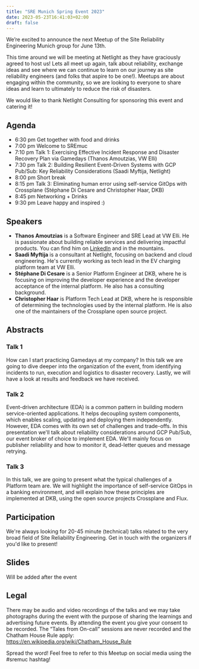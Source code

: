 ```yaml
---
title: "SRE Munich Spring Event 2023"
date: 2023-05-23T16:41:03+02:00
draft: false
---
```


We’re excited to announce the next Meetup of the Site Reliability Engineering Munich group for June 13th.

This time around we will be meeting at Netlight as they have graciously agreed to host us!
Lets all meet up again, talk about reliability, exchange ideas and see where we can continue to learn on our journey as site reliability engineers (and folks that aspire to be one!).
Meetups are about engaging within the community, so we are looking to everyone to share ideas and learn to ultimately to reduce the risk of disasters.

We would like to thank Netlight Consulting for sponsoring this event and catering it!

## Agenda

* 6:30 pm Get together with food and drinks
* 7:00 pm Welcome to SREmuc
* 7:10 pm Talk 1: Exercising Effective Incident Response and Disaster Recovery Plan via Gamedays (Thanos Amoutzias, VW Elli)
* 7:30 pm Talk 2: Building Resilient Event-Driven Systems with GCP Pub/Sub: Key Reliability Considerations (Saadi Myftija, Netlight)
* 8:00 pm Short break
* 8:15 pm Talk 3: Eliminating human error using self-service GitOps with Crossplane (Stéphane Di Cesare and Christopher Haar, DKB)
* 8:45 pm Networking + Drinks
* 9:30 pm Leave happy and inspired :)

## Speakers

* **Thanos Amoutzias** is a Software Engineer and SRE Lead at VW Elli. He is passionate about building reliable services and delivering impactful products. You can find him on [LinkedIn](https://www.linkedin.com/in/thanos-amoutzias/) and in the mountains.
* **Saadi Myftija** is a consultant at Netlight, focusing on backend and cloud engineering. He's currently working as tech lead in the EV charging platform team at VW Elli.
* **Stéphane Di Cesare** is a Senior Platform Engineer at DKB, where he is focusing on improving the developer experience and the developer acceptance of the internal platform. He also has a consulting background.
* **Christopher Haar** is Platform Tech Lead at DKB, where he is responsible of determining the technologies used by the internal platform. He is also one of the maintainers of the Crossplane open source project.

## Abstracts

### Talk 1

How can I start practicing Gamedays at my company? In this talk we are going to
dive deeper into the organization of the event, from identifying incidents to
run, execution and logistics to disaster recovery. Lastly, we will have a look
at results and feedback we have received.

### Talk 2

Event-driven architecture (EDA) is a common pattern in building modern
service-oriented applications. It helps decoupling system components, which
enables scaling, updating and deploying them independently. However, EDA comes
with its own set of challenges and trade-offs. In this presentation we'll talk
about reliability considerations around GCP Pub/Sub, our event broker of choice
to implement EDA. We'll mainly focus on publisher reliability and how to
monitor it, dead-letter queues and message retrying.

### Talk 3

In this talk, we are going to present what the typical challenges of a Platform
team are. We will highlight the importance of self-service GitOps in a banking
environment, and will explain how these principles are implemented at DKB,
using the open source projects Crossplane and Flux.

## Participation

We're always looking for 20-45 minute (technical) talks related to the very broad field of Site Reliability Engineering. Get in touch with the organizers if you'd like to present!

## Slides

Will be added after the event

## Legal

There may be audio and video recordings of the talks and we may take photographs during the event with the purpose of sharing the learnings and advertising future events.
By attending the event you give your consent to be recorded. The “Tales from On-call” sessions are never recorded and the Chatham House Rule apply: https://en.wikipedia.org/wiki/Chatham_House_Rule

Spread the word! Feel free to refer to this Meetup on social media using the #sremuc hashtag!

